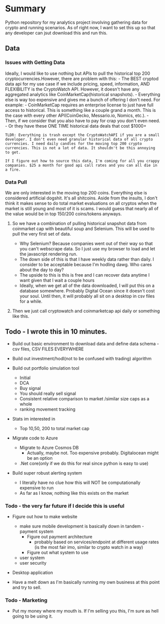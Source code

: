 # Summary
Python repository for my analytics project involving gathering data for crypto and running scenarios. As of right now, I want to set this up so that any developer can jsut download this and run this.


## Data
### Issues with Getting Data
Ideally, I would like to use nothing but APIs to pull the historical top 200 cryptocurrencies.However, there are problem with this:
    - The BEST cryptod data api for my use case if we include pricing, speed, information, AND FLEXIBILITY is the CryptoWatch API. However, it doesn't have any aggregated analytics like CoinMarketCap(historical snapshots).
    - Everything else is way too expensive and gives me a bunch of offering I don't need. For example:
        - CoinMarketCap requires an enterprise license to just have full access to historical. This is something like a couple grand a month. This is the case with every other API(CoinGecko, Messario.io, Nomics, etc.). 
        - Then, if we consider that you also have to pay for crap you don't even need.
        - Or they have these ONE TIME historical data deals that cost $1000+

    TLDR: Everything is trash except the CryptoWatchAPI if you are a small developer. I don't even need granular historical data of all crypto currencies. I need daily candles for the moving top 200 crypto currencies. This is not a lot of data. It shouldn't be this annoying to get. 
    
    If I figure out how to source this data, I'm coming for all you crappy companies. $25 a month for good api call rates and you can all die in a fire.

### Data Pull
We are only interested in the moving top 200 coins. Everything else is considered artificial dogshit. It's all shitcoins. Aside from the insults, I don't think it makes sense to do total market evaluations on all cryptos when the market is still young and most of it is scams. I would guess that nearly all of the value would be in top 150/200 coins/tokens anyways.

1. So we have a combination of pulling historical snapshot data from coinmarket cap with beautiful soup and Selenium. This will be used to pull the very first set of data. 
    - Why Selenium? Because companies went out of their way so that you can't webscrape data. So I just use my browser to load and let the javascript rendering run. 
    - The down side of this is that I have weekly data rather than daily. I consider to be acceptable because I'm hodling dawg. Who cares about the day to day?
    - The upside to this is this is free and I can recover data anytime I want given that I wait a couple hours
    - Ideally, when we get all of the data downloaded, I will put this on a database somewhere. Probably Digital Ocean since it doesn't cost your soul. Until then, it will probably all sit on a desktop in csv files for a while. 
    
2. Then we just call cryptowatch and coinmarketcap api daily or something like this. 




## Todo - I wrote this in 10 minutes.
- Build out basic environment to download data and define data schema
    -csv files, CSV FILES EVERYWHERE
- Build out investment/hodl(not to be confused with trading) algorithm
- Build out portfolio simulation tool
    - Initial
    - DCA
    - Buy signal
    - You should really sell signal
    - Consistent relative comparison to market /similar size caps as a whole
    - ranking movement tracking

- Stats im interested in
    - Top 10,50, 200 to total market cap
- Migrate code to Azure 
    - Migrate to Azure Cosmos DB
        - Actually, maybe not. Too expensive probably. Digitalocean might be an option
    - .Net core(only if we do this for real since python is easy to use)
 
- Build super robust alerting system
    - I literally have no clue how this will NOT be computationally expensive to run
    - As far as I know, nothing like this exists on the market


### Todo - the very far future if I decide this is useful 
- Figure out how to make website 
    - make sure mobile development is basically down in tandem
    -payment system
        - Figure out payment architecture
            - probably based on services/endpoint at different usage rates (is the most fair imo, similar to crypto watch in a way)
        - Figure out what system to use
    - user system
    - user security

- Desktop application

- Have a melt down as I'm basically running my own business at this point and try to sell.

### Todo - Marketing
- Put my money where my mouth is. If I'm selling you this, I'm sure as hell going to be using it.


